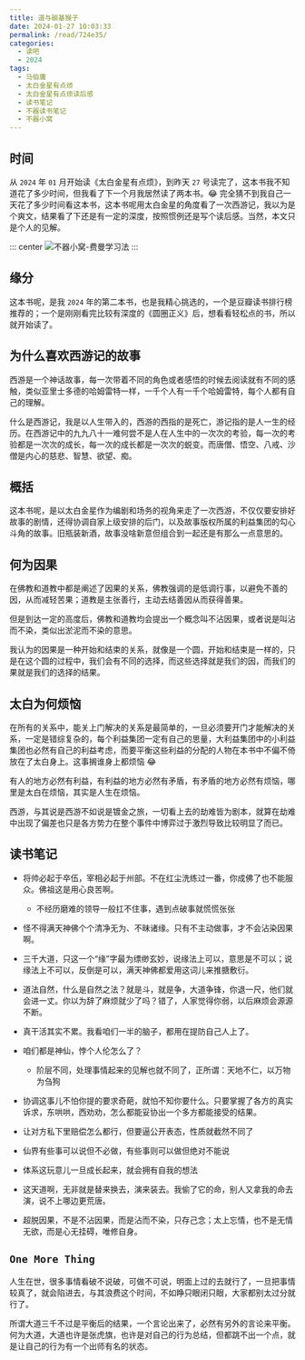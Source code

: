 ```yaml
---
title: 道与碳基猴子
date: 2024-01-27 10:03:33
permalink: /read/724e35/
categories:
  - 读吧
  - 2024
tags:
  - 马伯庸
  - 太白金星有点烦
  - 太白金星有点烦读后感
  - 读书笔记
  - 不器读书笔记
  - 不器小窝
---
```


## 时间

从 `2024` 年 `01` 月开始读《太白金星有点烦》，到昨天 `27` 号读完了，这本书我不知道花了多少时间，但我看了下一个月我居然读了两本书。😂 完全猜不到我自己一天花了多少时间看这本书，这本书呢用太白金星的角度看了一次西游记，我以为是个爽文，结果看了下还是有一定的深度，按照惯例还是写个读后感。当然，本文只是个人的见解。

<InArticleAdsense
    data-ad-client="ca-pub-1725717718088510"
    data-ad-slot="7426219401">
</InArticleAdsense>

<!-- more -->

::: center
![不器小窝-费曼学习法](https://cdn.jsdelivr.net/gh/xingcxb/blog_img@blog1/%E8%AF%BB%E5%90%A7/太白金星有点烦.png)
:::

## 缘分

这本书呢，是我 `2024` 年的第二本书，也是我精心挑选的，一个是豆瓣读书排行榜推荐的；一个是刚刚看完比较有深度的《圆圈正义》后，想看看轻松点的书，所以就开始读了。

## 为什么喜欢西游记的故事

西游是一个神话故事，每一次带着不同的角色或者感悟的时候去阅读就有不同的感触，类似亚里士多德的哈姆雷特一样，一千个人有一千个哈姆雷特，每个人都有自己的理解。

什么是西游记，我是以人生带入的，西游的西指的是死亡，游记指的是人一生的经历。在西游记中的九九八十一难何尝不是人在人生中的一次次的考验，每一次的考验都是一次次的成长，每一次的成长都是一次次的蜕变。而唐僧、悟空、八戒、沙僧是内心的慈悲、智慧、欲望、痴。

## 概括

这本书呢，是以太白金星作为编剧和场务的视角来走了一次西游，不仅仅要安排好故事的剧情，还得协调自家上级安排的后门，以及故事版权所属的利益集团的勾心斗角的故事。旧瓶装新酒，故事没啥新意但组合到一起还是有那么一点意思的。

## 何为因果

在佛教和道教中都是阐述了因果的关系，佛教强调的是低调行事，以避免不善的因，从而减轻苦果；道教是主张善行，主动去结善因从而获得善果。

但是到达一定的高度后，佛教和道教均会提出一个概念叫不沾因果，或者说是叫沾而不染，类似出淤泥而不染的意思。

我认为的因果是一种开始和结束的关系，就像是一个圆，开始和结束是一样的，只是在这个圆的过程中，我们会有不同的选择，而这些选择就是我们的因，而我们的果就是我们的选择的结果。

## 太白为何烦恼

在所有的关系中，能关上门解决的关系是最简单的，一旦必须要开门才能解决的关系，一定是错综复杂的，每个利益集团一定有自己的思量，大利益集团中的小利益集团也必然有自己的利益考虑，而要平衡这些利益的分配的人物在本书中不偏不倚放在了太白身上。这事搁谁身上都烦恼 😂

有人的地方必然有利益，有利益的地方必然有矛盾，有矛盾的地方必然有烦恼，哪里是太白在烦恼，其实是人生在烦恼。

西游，与其说是西游不如说是镀金之旅，一切看上去的劫难皆为剧本，就算在劫难中出现了偏差也只是各方势力在整个事件中博弈过于激烈导致比较明显了而已。

## 读书笔记

- 将帅必起于卒伍，宰相必起于州部。不在红尘洗练过一番，你成佛了也不能服众。佛祖这是用心良苦啊。

    - 不经历磨难的领导一般扛不住事，遇到点破事就慌慌张张

- 怪不得满天神佛个个清净无为、不昧诸缘。只有不主动做事，才不会沾染因果啊。

- 三千大道，只这一个“缘”字最为缥缈玄妙，说缘法上可以，意思是不可以；说缘法上不可以，反倒是可以，满天神佛都爱用这词儿来推搪敷衍。

- 道法自然，什么是自然之法？就是斗，就是争，大道争锋，你退一尺，他们就会进一丈。你以为辞了麻烦就少了吗？错了，人家觉得你弱，以后麻烦会源源不断。

- 真干活其实不累。我看咱们一半的脑子，都用在提防自己人上了。

- 咱们都是神仙，悖个人伦怎么了？

    - 阶层不同，处理事情起来的见解也就不同了，正所谓：天地不仁，以万物为刍狗

- 协调这事儿不怕你提的要求奇葩，就怕不知你要什么。只要掌握了各方的真实诉求，东哄哄，西劝劝，怎么都能妥协出一个多方都能接受的结果。

- 让对方私下里赔偿怎么都行，但要逼公开表态，性质就截然不同了

- 仙界有些事可以说但不必做，有些事则可以做但绝对不能说

- 体系这玩意儿一旦成长起来，就会拥有自我的想法

- 这天道啊，无非就是替来换去，演来装去。我偷了它的命，别人又拿我的命去演，说不上哪边更荒唐。

- 超脱因果，不是不沾因果，而是沾而不染，只存己念；太上忘情，也不是无情无欲，而是心无挂碍，唯修自身。

## `One More Thing`

人生在世，很多事情看破不说破，可做不可说，明面上过的去就行了，一旦把事情较真了，就会陷进去，与其浪费这个时间，不如睁只眼闭只眼，大家都别太过分就行了。

所谓大道三千不过是平衡后的结果，一个言论出来了，必然有另外的言论来平衡。何为大道，大道也许是张虎旗，也许是对自己的行为总结，但都跳不出一个点，就是让自己的行为有一个出师有名的状态。
